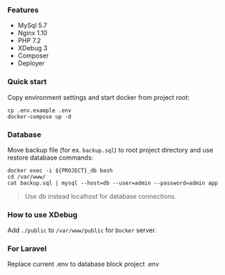 ### Features
- MySql 5.7
- Nginx 1.10
- PHP 7.2
- XDebug 3
- Composer
- Deployer

### Quick start
Copy environment settings and start docker from project root:
```
cp .env.example .env
docker-compose up -d
```

### Database
Move backup file (for ex. `backup.sql`) to root project directory and use restore database commands:
```
docker exec -i ${PROJECT}_db bash
cd /var/www/
cat backup.sql | mysql --host=db --user=admin --password=admin app
```
> Use db instead localhost for database connections.

### How to use XDebug
Add `./public` to `/var/www/public` for `Docker` server.

### For Laravel
Replace current .env to database block project .env
